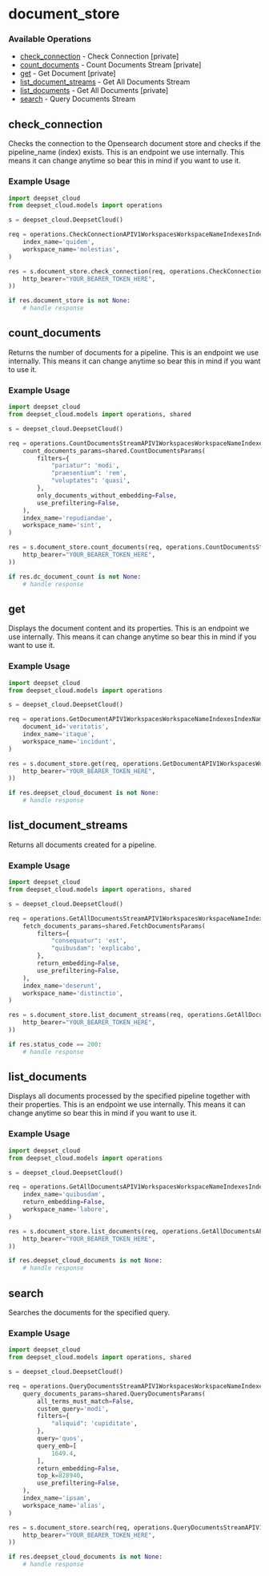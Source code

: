 # document_store

### Available Operations

* [check_connection](#check_connection) - Check Connection [private]
* [count_documents](#count_documents) - Count Documents Stream [private]
* [get](#get) - Get Document [private]
* [list_document_streams](#list_document_streams) - Get All Documents Stream
* [list_documents](#list_documents) - Get All Documents [private]
* [search](#search) - Query Documents Stream

## check_connection

Checks the connection to the Opensearch document store and checks if the pipeline_name (index) exists. This is an endpoint we use internally. This means it can change anytime so bear this in mind if you want to use it.

### Example Usage

```python
import deepset_cloud
from deepset_cloud.models import operations

s = deepset_cloud.DeepsetCloud()

req = operations.CheckConnectionAPIV1WorkspacesWorkspaceNameIndexesIndexNameGetRequest(
    index_name='quidem',
    workspace_name='molestias',
)

res = s.document_store.check_connection(req, operations.CheckConnectionAPIV1WorkspacesWorkspaceNameIndexesIndexNameGetSecurity(
    http_bearer="YOUR_BEARER_TOKEN_HERE",
))

if res.document_store is not None:
    # handle response
```

## count_documents

Returns the number of documents for a pipeline. This is an endpoint we use internally. This means it can change anytime so bear this in mind if you want to use it.

### Example Usage

```python
import deepset_cloud
from deepset_cloud.models import operations, shared

s = deepset_cloud.DeepsetCloud()

req = operations.CountDocumentsStreamAPIV1WorkspacesWorkspaceNameIndexesIndexNameDocumentsCountPostRequest(
    count_documents_params=shared.CountDocumentsParams(
        filters={
            "pariatur": 'modi',
            "praesentium": 'rem',
            "voluptates": 'quasi',
        },
        only_documents_without_embedding=False,
        use_prefiltering=False,
    ),
    index_name='repudiandae',
    workspace_name='sint',
)

res = s.document_store.count_documents(req, operations.CountDocumentsStreamAPIV1WorkspacesWorkspaceNameIndexesIndexNameDocumentsCountPostSecurity(
    http_bearer="YOUR_BEARER_TOKEN_HERE",
))

if res.dc_document_count is not None:
    # handle response
```

## get

Displays the document content and its properties. This is an endpoint we use internally. This means it can change anytime so bear this in mind if you want to use it.

### Example Usage

```python
import deepset_cloud
from deepset_cloud.models import operations

s = deepset_cloud.DeepsetCloud()

req = operations.GetDocumentAPIV1WorkspacesWorkspaceNameIndexesIndexNameDocumentsDocumentIDGetRequest(
    document_id='veritatis',
    index_name='itaque',
    workspace_name='incidunt',
)

res = s.document_store.get(req, operations.GetDocumentAPIV1WorkspacesWorkspaceNameIndexesIndexNameDocumentsDocumentIDGetSecurity(
    http_bearer="YOUR_BEARER_TOKEN_HERE",
))

if res.deepset_cloud_document is not None:
    # handle response
```

## list_document_streams

Returns all documents created for a pipeline.

### Example Usage

```python
import deepset_cloud
from deepset_cloud.models import operations, shared

s = deepset_cloud.DeepsetCloud()

req = operations.GetAllDocumentsStreamAPIV1WorkspacesWorkspaceNameIndexesIndexNameDocumentsStreamPostRequest(
    fetch_documents_params=shared.FetchDocumentsParams(
        filters={
            "consequatur": 'est',
            "quibusdam": 'explicabo',
        },
        return_embedding=False,
        use_prefiltering=False,
    ),
    index_name='deserunt',
    workspace_name='distinctio',
)

res = s.document_store.list_document_streams(req, operations.GetAllDocumentsStreamAPIV1WorkspacesWorkspaceNameIndexesIndexNameDocumentsStreamPostSecurity(
    http_bearer="YOUR_BEARER_TOKEN_HERE",
))

if res.status_code == 200:
    # handle response
```

## list_documents

Displays all documents processed by the specified pipeline together with their properties. This is an endpoint we use internally. This means it can change anytime so bear this in mind if you want to use it.

### Example Usage

```python
import deepset_cloud
from deepset_cloud.models import operations

s = deepset_cloud.DeepsetCloud()

req = operations.GetAllDocumentsAPIV1WorkspacesWorkspaceNameIndexesIndexNameDocumentsGetRequest(
    index_name='quibusdam',
    return_embedding=False,
    workspace_name='labore',
)

res = s.document_store.list_documents(req, operations.GetAllDocumentsAPIV1WorkspacesWorkspaceNameIndexesIndexNameDocumentsGetSecurity(
    http_bearer="YOUR_BEARER_TOKEN_HERE",
))

if res.deepset_cloud_documents is not None:
    # handle response
```

## search

Searches the documents for the specified query.

### Example Usage

```python
import deepset_cloud
from deepset_cloud.models import operations, shared

s = deepset_cloud.DeepsetCloud()

req = operations.QueryDocumentsStreamAPIV1WorkspacesWorkspaceNameIndexesIndexNameDocumentsQueryPostRequest(
    query_documents_params=shared.QueryDocumentsParams(
        all_terms_must_match=False,
        custom_query='modi',
        filters={
            "aliquid": 'cupiditate',
        },
        query='quos',
        query_emb=[
            1649.4,
        ],
        return_embedding=False,
        top_k=828940,
        use_prefiltering=False,
    ),
    index_name='ipsam',
    workspace_name='alias',
)

res = s.document_store.search(req, operations.QueryDocumentsStreamAPIV1WorkspacesWorkspaceNameIndexesIndexNameDocumentsQueryPostSecurity(
    http_bearer="YOUR_BEARER_TOKEN_HERE",
))

if res.deepset_cloud_documents is not None:
    # handle response
```
